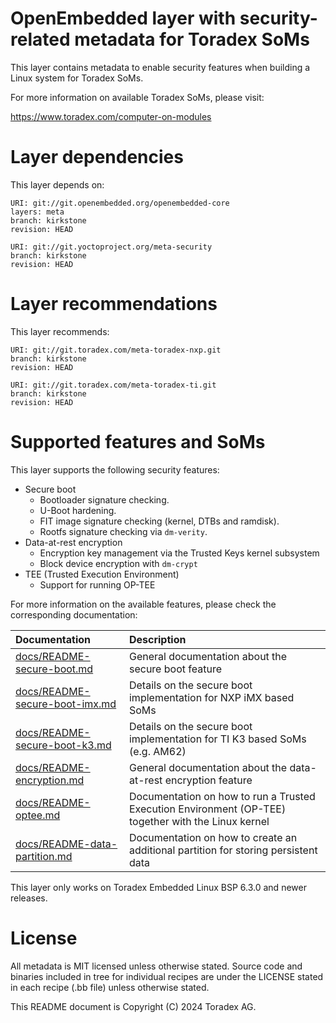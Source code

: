 # OpenEmbedded layer with security-related metadata for Toradex SoMs

This layer contains metadata to enable security features when building a Linux system for Toradex SoMs.

For more information on available Toradex SoMs, please visit:

https://www.toradex.com/computer-on-modules

# Layer dependencies

This layer depends on:

```
URI: git://git.openembedded.org/openembedded-core
layers: meta
branch: kirkstone
revision: HEAD

URI: git://git.yoctoproject.org/meta-security
branch: kirkstone
revision: HEAD
```

# Layer recommendations

This layer recommends:

```
URI: git://git.toradex.com/meta-toradex-nxp.git
branch: kirkstone
revision: HEAD

URI: git://git.toradex.com/meta-toradex-ti.git
branch: kirkstone
revision: HEAD
```

# Supported features and SoMs

This layer supports the following security features:

- Secure boot
  - Bootloader signature checking.
  - U-Boot hardening.
  - FIT image signature checking (kernel, DTBs and ramdisk).
  - Rootfs signature checking via `dm-verity`.
- Data-at-rest encryption
  - Encryption key management via the Trusted Keys kernel subsystem
  - Block device encryption with `dm-crypt`
- TEE (Trusted Execution Environment)
  - Support for running OP-TEE

For more information on the available features, please check the corresponding documentation:

| Documentation | Description |
| :------------ | :---------- |
| [docs/README-secure-boot.md](docs/README-secure-boot.md) | General documentation about the secure boot feature |
| [docs/README-secure-boot-imx.md](docs/README-secure-boot-imx.md) | Details on the secure boot implementation for NXP iMX based SoMs |
| [docs/README-secure-boot-k3.md](docs/README-secure-boot-k3.md) | Details on the secure boot implementation for TI K3 based SoMs (e.g. AM62) |
| [docs/README-encryption.md](docs/README-encryption.md) | General documentation about the data-at-rest encryption feature |
| [docs/README-optee.md](docs/README-optee.md) | Documentation on how to run a Trusted Execution Environment (OP-TEE) together with the Linux kernel |
| [docs/README-data-partition.md](docs/README-data-partition.md) | Documentation on how to create an additional partition for storing persistent data |

This layer only works on Toradex Embedded Linux BSP 6.3.0 and newer releases.

# License

All metadata is MIT licensed unless otherwise stated. Source code and binaries included in tree for individual recipes are under the LICENSE stated in each recipe (.bb file) unless otherwise stated.

This README document is Copyright (C) 2024 Toradex AG.
